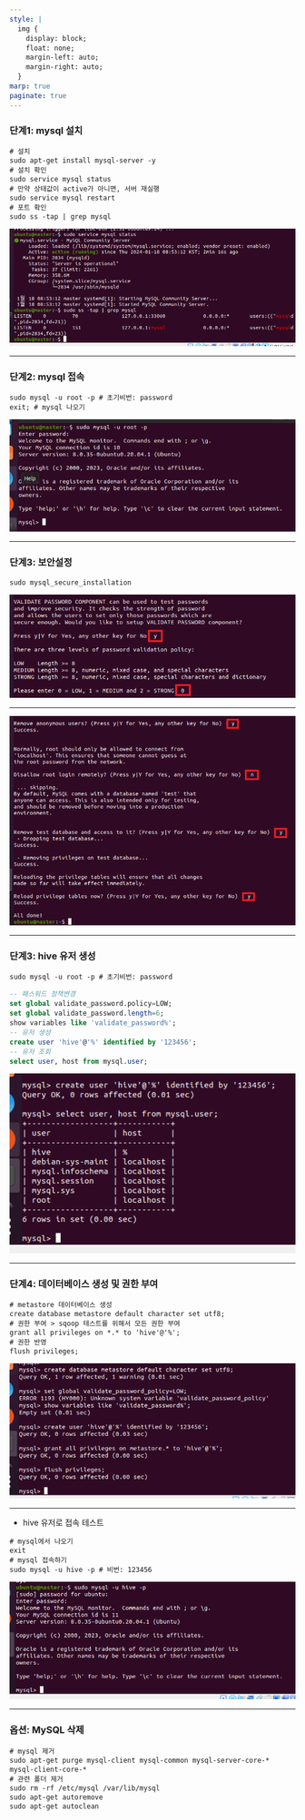 ```yaml
---
style: |
  img {
    display: block;
    float: none;
    margin-left: auto;
    margin-right: auto;
  }
marp: true
paginate: true
---
```

### 단계1: mysql 설치 
```shell
# 설치 
sudo apt-get install mysql-server -y
# 설치 확인 
sudo service mysql status
# 만약 상태값이 active가 아니면, 서버 재실행 
sudo service mysql restart
# 포트 확인
sudo ss -tap | grep mysql 
```
![Alt text](./img/image.png)

---
### 단계2: mysql 접속 
```shell
sudo mysql -u root -p # 초기비번: password
exit; # mysql 나오기 
```
![Alt text](./img/image-1.png)

---
### 단계3: 보안설정 
```shell
sudo mysql_secure_installation
```
![Alt text](image.png)

---
![Alt text](image-1.png)

---
### 단계3: hive 유저 생성  
```shell
sudo mysql -u root -p # 초기비번: password
```
```sql
-- 패스워드 정책변경
set global validate_password.policy=LOW;
set global validate_password.length=6;
show variables like 'validate_password%';
-- 유저 생성
create user 'hive'@'%' identified by '123456';
-- 유저 조회 
select user, host from mysql.user;
```
![bg right w:600](image-2.png)

---
### 단계4: 데이터베이스 생성 및 권한 부여 
```shell
# metastore 데이터베이스 생성 
create database metastore default character set utf8;
# 권한 부여 > sqoop 테스트를 위해서 모든 권한 부여 
grant all privileges on *.* to 'hive'@'%';
# 권한 반영 
flush privileges;
```
![Alt text](./img/image-2.png)

---
- hive 유저로 접속 테스트 
```shell
# mysql에서 나오기 
exit 
# mysql 접속하기 
sudo mysql -u hive -p # 비번: 123456
```
![Alt text](./img/image-3.png)

---
### 옵션: MySQL 삭제 
```shell
# mysql 제거 
sudo apt-get purge mysql-client mysql-common mysql-server-core-* mysql-client-core-*
# 관련 폴더 제거 
sudo rm -rf /etc/mysql /var/lib/mysql
sudo apt-get autoremove
sudo apt-get autoclean
```



